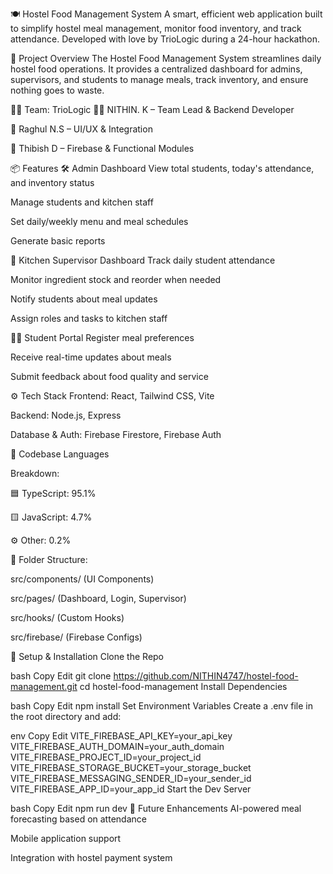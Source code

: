 🍽️ Hostel Food Management System
A smart, efficient web application built to simplify hostel meal management, monitor food inventory, and track attendance. Developed with love by TrioLogic during a 24-hour hackathon.

🚀 Project Overview
The Hostel Food Management System streamlines daily hostel food operations. It provides a centralized dashboard for admins, supervisors, and students to manage meals, track inventory, and ensure nothing goes to waste.

🧑‍💻 Team: TrioLogic
👨‍💼 NITHIN. K – Team Lead & Backend Developer

🧠 Raghul N.S – UI/UX & Integration

🧰 Thibish D – Firebase & Functional Modules

📦 Features
🛠 Admin Dashboard
View total students, today's attendance, and inventory status

Manage students and kitchen staff

Set daily/weekly menu and meal schedules

Generate basic reports

🍳 Kitchen Supervisor Dashboard
Track daily student attendance

Monitor ingredient stock and reorder when needed

Notify students about meal updates

Assign roles and tasks to kitchen staff

🧑‍🎓 Student Portal
Register meal preferences

Receive real-time updates about meals

Submit feedback about food quality and service

⚙️ Tech Stack
Frontend: React, Tailwind CSS, Vite

Backend: Node.js, Express

Database & Auth: Firebase Firestore, Firebase Auth

🧾 Codebase Languages

Breakdown:

🟦 TypeScript: 95.1%

🟨 JavaScript: 4.7%

⚙️ Other: 0.2%

📂 Folder Structure:

src/components/ (UI Components)

src/pages/ (Dashboard, Login, Supervisor)

src/hooks/ (Custom Hooks)

src/firebase/ (Firebase Configs)

🔧 Setup & Installation
Clone the Repo

bash
Copy
Edit
git clone https://github.com/NITHIN4747/hostel-food-management.git
cd hostel-food-management
Install Dependencies

bash
Copy
Edit
npm install
Set Environment Variables Create a .env file in the root directory and add:

env
Copy
Edit
VITE_FIREBASE_API_KEY=your_api_key
VITE_FIREBASE_AUTH_DOMAIN=your_auth_domain
VITE_FIREBASE_PROJECT_ID=your_project_id
VITE_FIREBASE_STORAGE_BUCKET=your_storage_bucket
VITE_FIREBASE_MESSAGING_SENDER_ID=your_sender_id
VITE_FIREBASE_APP_ID=your_app_id
Start the Dev Server

bash
Copy
Edit
npm run dev
🔮 Future Enhancements
AI-powered meal forecasting based on attendance

Mobile application support

Integration with hostel payment system




